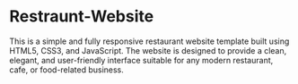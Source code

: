 # Restraunt-Website
This is a simple and fully responsive restaurant website template built using HTML5, CSS3, and JavaScript. The website is designed to provide a clean, elegant, and user-friendly interface suitable for any modern restaurant, cafe, or food-related business.
